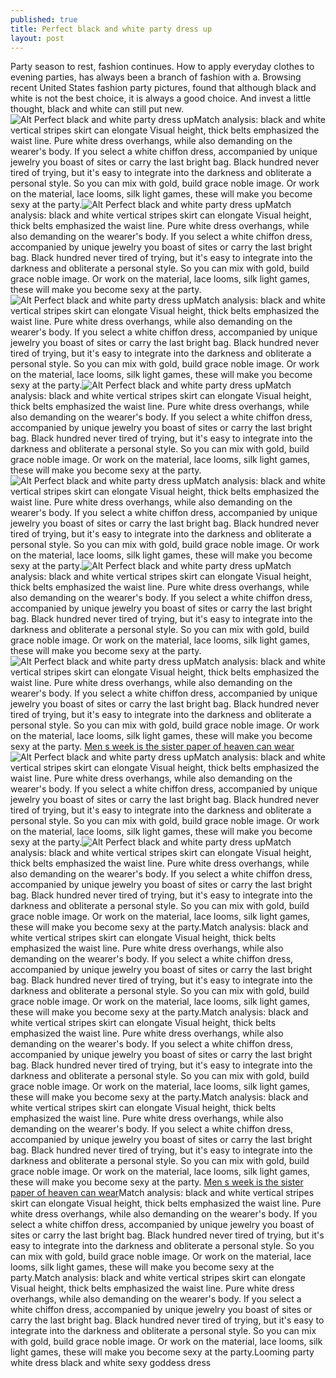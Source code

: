 ```yaml
---
published: true
title: Perfect black and white party dress up
layout: post
---
```

Party season to rest, fashion continues. How to apply everyday clothes to evening parties, has always been a branch of fashion with a. Browsing recent United States fashion party pictures, found that although black and white is not the best choice, it is always a good choice. And invest a little thought, black and white can still put new.![Alt Perfect black and white party dress up](https://c2.staticflickr.com/2/1675/24360104349_f5e1637ccb.jpg)Match analysis: black and white vertical stripes skirt can elongate Visual height, thick belts emphasized the waist line. Pure white dress overhangs, while also demanding on the wearer\'s body. If you select a white chiffon dress, accompanied by unique jewelry you boast of sites or carry the last bright bag. Black hundred never tired of trying, but it\'s easy to integrate into the darkness and obliterate a personal style. So you can mix with gold, build grace noble image. Or work on the material, lace looms, silk light games, these will make you become sexy at the party.![Alt Perfect black and white party dress up](https://c2.staticflickr.com/2/1590/24360109459_03fc8cec2c.jpg)Match analysis: black and white vertical stripes skirt can elongate Visual height, thick belts emphasized the waist line. Pure white dress overhangs, while also demanding on the wearer\'s body. If you select a white chiffon dress, accompanied by unique jewelry you boast of sites or carry the last bright bag. Black hundred never tired of trying, but it\'s easy to integrate into the darkness and obliterate a personal style. So you can mix with gold, build grace noble image. Or work on the material, lace looms, silk light games, these will make you become sexy at the party.![Alt Perfect black and white party dress up](https://c2.staticflickr.com/2/1579/24609993052_f04b2d247f.jpg)Match analysis: black and white vertical stripes skirt can elongate Visual height, thick belts emphasized the waist line. Pure white dress overhangs, while also demanding on the wearer\'s body. If you select a white chiffon dress, accompanied by unique jewelry you boast of sites or carry the last bright bag. Black hundred never tired of trying, but it\'s easy to integrate into the darkness and obliterate a personal style. So you can mix with gold, build grace noble image. Or work on the material, lace looms, silk light games, these will make you become sexy at the party.![Alt Perfect black and white party dress up](https://c2.staticflickr.com/2/1487/24727793175_76f8513366.jpg)Match analysis: black and white vertical stripes skirt can elongate Visual height, thick belts emphasized the waist line. Pure white dress overhangs, while also demanding on the wearer\'s body. If you select a white chiffon dress, accompanied by unique jewelry you boast of sites or carry the last bright bag. Black hundred never tired of trying, but it\'s easy to integrate into the darkness and obliterate a personal style. So you can mix with gold, build grace noble image. Or work on the material, lace looms, silk light games, these will make you become sexy at the party.![Alt Perfect black and white party dress up](https://c2.staticflickr.com/2/1603/24634285441_6a1762bd2a.jpg)Match analysis: black and white vertical stripes skirt can elongate Visual height, thick belts emphasized the waist line. Pure white dress overhangs, while also demanding on the wearer\'s body. If you select a white chiffon dress, accompanied by unique jewelry you boast of sites or carry the last bright bag. Black hundred never tired of trying, but it\'s easy to integrate into the darkness and obliterate a personal style. So you can mix with gold, build grace noble image. Or work on the material, lace looms, silk light games, these will make you become sexy at the party.![Alt Perfect black and white party dress up](https://c2.staticflickr.com/2/1535/24610010612_9a3fa00d8e.jpg)Match analysis: black and white vertical stripes skirt can elongate Visual height, thick belts emphasized the waist line. Pure white dress overhangs, while also demanding on the wearer\'s body. If you select a white chiffon dress, accompanied by unique jewelry you boast of sites or carry the last bright bag. Black hundred never tired of trying, but it\'s easy to integrate into the darkness and obliterate a personal style. So you can mix with gold, build grace noble image. Or work on the material, lace looms, silk light games, these will make you become sexy at the party.![Alt Perfect black and white party dress up](https://c2.staticflickr.com/2/1533/24360139159_12695ca12a.jpg)Match analysis: black and white vertical stripes skirt can elongate Visual height, thick belts emphasized the waist line. Pure white dress overhangs, while also demanding on the wearer\'s body. If you select a white chiffon dress, accompanied by unique jewelry you boast of sites or carry the last bright bag. Black hundred never tired of trying, but it\'s easy to integrate into the darkness and obliterate a personal style. So you can mix with gold, build grace noble image. Or work on the material, lace looms, silk light games, these will make you become sexy at the party. [Men s week is the sister paper of heaven can wear](http://www.mkfans.com/2016/01/27/men-s-week-is-the-sister-paper-of-heaven-can-wear-men-s-clothes/)![Alt Perfect black and white party dress up](https://c2.staticflickr.com/2/1617/24100969353_4c5b306b9c.jpg)Match analysis: black and white vertical stripes skirt can elongate Visual height, thick belts emphasized the waist line. Pure white dress overhangs, while also demanding on the wearer\'s body. If you select a white chiffon dress, accompanied by unique jewelry you boast of sites or carry the last bright bag. Black hundred never tired of trying, but it\'s easy to integrate into the darkness and obliterate a personal style. So you can mix with gold, build grace noble image. Or work on the material, lace looms, silk light games, these will make you become sexy at the party.![Alt Perfect black and white party dress up](https://c2.staticflickr.com/2/1495/24610029012_75488e1801.jpg)Match analysis: black and white vertical stripes skirt can elongate Visual height, thick belts emphasized the waist line. Pure white dress overhangs, while also demanding on the wearer\'s body. If you select a white chiffon dress, accompanied by unique jewelry you boast of sites or carry the last bright bag. Black hundred never tired of trying, but it\'s easy to integrate into the darkness and obliterate a personal style. So you can mix with gold, build grace noble image. Or work on the material, lace looms, silk light games, these will make you become sexy at the party.Match analysis: black and white vertical stripes skirt can elongate Visual height, thick belts emphasized the waist line. Pure white dress overhangs, while also demanding on the wearer\'s body. If you select a white chiffon dress, accompanied by unique jewelry you boast of sites or carry the last bright bag. Black hundred never tired of trying, but it\'s easy to integrate into the darkness and obliterate a personal style. So you can mix with gold, build grace noble image. Or work on the material, lace looms, silk light games, these will make you become sexy at the party.Match analysis: black and white vertical stripes skirt can elongate Visual height, thick belts emphasized the waist line. Pure white dress overhangs, while also demanding on the wearer\'s body. If you select a white chiffon dress, accompanied by unique jewelry you boast of sites or carry the last bright bag. Black hundred never tired of trying, but it\'s easy to integrate into the darkness and obliterate a personal style. So you can mix with gold, build grace noble image. Or work on the material, lace looms, silk light games, these will make you become sexy at the party.Match analysis: black and white vertical stripes skirt can elongate Visual height, thick belts emphasized the waist line. Pure white dress overhangs, while also demanding on the wearer\'s body. If you select a white chiffon dress, accompanied by unique jewelry you boast of sites or carry the last bright bag. Black hundred never tired of trying, but it\'s easy to integrate into the darkness and obliterate a personal style. So you can mix with gold, build grace noble image. Or work on the material, lace looms, silk light games, these will make you become sexy at the party. [Men s week is the sister paper of heaven can wear](http://www.mkfans.com/2016/01/27/men-s-week-is-the-sister-paper-of-heaven-can-wear-men-s-clothes/)Match analysis: black and white vertical stripes skirt can elongate Visual height, thick belts emphasized the waist line. Pure white dress overhangs, while also demanding on the wearer\'s body. If you select a white chiffon dress, accompanied by unique jewelry you boast of sites or carry the last bright bag. Black hundred never tired of trying, but it\'s easy to integrate into the darkness and obliterate a personal style. So you can mix with gold, build grace noble image. Or work on the material, lace looms, silk light games, these will make you become sexy at the party.Match analysis: black and white vertical stripes skirt can elongate Visual height, thick belts emphasized the waist line. Pure white dress overhangs, while also demanding on the wearer\'s body. If you select a white chiffon dress, accompanied by unique jewelry you boast of sites or carry the last bright bag. Black hundred never tired of trying, but it\'s easy to integrate into the darkness and obliterate a personal style. So you can mix with gold, build grace noble image. Or work on the material, lace looms, silk light games, these will make you become sexy at the party.Looming party white dress black and white sexy goddess dress